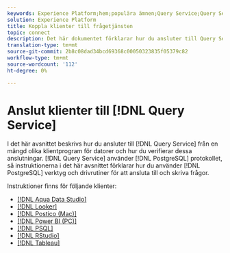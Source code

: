 ```yaml
---
keywords: Experience Platform;hem;populära ämnen;Query Service;Query Service;connect;connect to query service;aqua data studio;Aqua Data Studio;Looker;Looker;Postico;postico;Power BI bi;psql;rstudio;PSQL;RStudio;Tableau;tab leau;
solution: Experience Platform
title: Koppla klienter till frågetjänsten
topic: connect
description: Det här dokumentet förklarar hur du ansluter till Query Service från ett antal klientprogram och hur du verifierar dessa anslutningar.
translation-type: tm+mt
source-git-commit: 2b8c08dad34bcd69368c00050323835f05379c82
workflow-type: tm+mt
source-wordcount: '112'
ht-degree: 0%

---
```



# Anslut klienter till [!DNL Query Service]

I det här avsnittet beskrivs hur du ansluter till [!DNL Query Service] från en mängd olika klientprogram för datorer och hur du verifierar dessa anslutningar. [!DNL Query Service] använder  [!DNL PostgreSQL] protokollet, så instruktionerna i det här avsnittet förklarar hur du använder  [!DNL PostgreSQL] verktyg och drivrutiner för att ansluta till och skriva frågor.

Instruktioner finns för följande klienter:

- [[!DNL Aqua Data Studio]](./aqua-data-studio.md)
- [[!DNL Looker]](./looker.md)
- [[!DNL Postico (Mac)]](./postico.md)
- [[!DNL Power BI (PC)]](./power-bi.md)
- [[!DNL PSQL]](./psql.md)
- [[!DNL RStudio]](./rstudio.md)
- [[!DNL Tableau]](./tableau.md)
